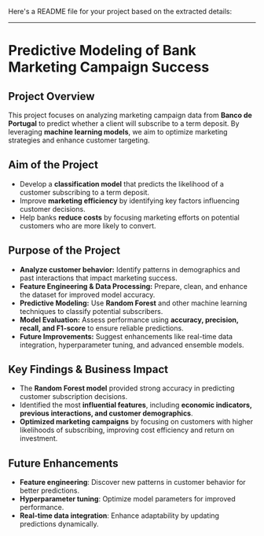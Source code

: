 Here's a README file for your project based on the extracted details:  

---

# **Predictive Modeling of Bank Marketing Campaign Success**  

## **Project Overview**  
This project focuses on analyzing marketing campaign data from **Banco de Portugal** to predict whether a client will subscribe to a term deposit. By leveraging **machine learning models**, we aim to optimize marketing strategies and enhance customer targeting.  

## **Aim of the Project**  
- Develop a **classification model** that predicts the likelihood of a customer subscribing to a term deposit.  
- Improve **marketing efficiency** by identifying key factors influencing customer decisions.  
- Help banks **reduce costs** by focusing marketing efforts on potential customers who are more likely to convert.  

## **Purpose of the Project**  
- **Analyze customer behavior:** Identify patterns in demographics and past interactions that impact marketing success.  
- **Feature Engineering & Data Processing:** Prepare, clean, and enhance the dataset for improved model accuracy.  
- **Predictive Modeling:** Use **Random Forest** and other machine learning techniques to classify potential subscribers.  
- **Model Evaluation:** Assess performance using **accuracy, precision, recall, and F1-score** to ensure reliable predictions.  
- **Future Improvements:** Suggest enhancements like real-time data integration, hyperparameter tuning, and advanced ensemble models.  

## **Key Findings & Business Impact**  
- The **Random Forest model** provided strong accuracy in predicting customer subscription decisions.  
- Identified the most **influential features**, including **economic indicators, previous interactions, and customer demographics**.  
- **Optimized marketing campaigns** by focusing on customers with higher likelihoods of subscribing, improving cost efficiency and return on investment.  

## **Future Enhancements**  
- **Feature engineering**: Discover new patterns in customer behavior for better predictions.  
- **Hyperparameter tuning**: Optimize model parameters for improved performance.  
- **Real-time data integration**: Enhance adaptability by updating predictions dynamically.  

